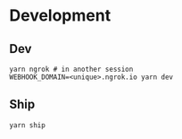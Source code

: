 # Development

## Dev

```shell
yarn ngrok # in another session
WEBHOOK_DOMAIN=<unique>.ngrok.io yarn dev
```

## Ship

```
yarn ship
```
